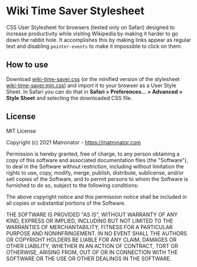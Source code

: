 # Wiki Time Saver Stylesheet

CSS User Stylesheet for browsers (tested only on Safari) designed to increase productivity while visiting Wikipedia by making it harder to go down the rabbit hole. It accomplishes this by making links appear as regular text and disabling `pointer-events` to make it impossible to click on them.

## How to use

Download [wiki-time-saver.css](https://github.com/matronator/wiki-time-saver/blob/main/wiki-time-saver.css) (or the minified version of the stylesheet [wiki-time-saver.min.css](https://github.com/matronator/wiki-time-saver/blob/main/wiki-time-saver.min.css)) and import it to your browser as a User Style Sheet. In Safari you can do that in **Safari > Preferences... > Advanced > Style Sheet** and selecting the downloaded CSS file.

## License

MIT License

Copyright (c) 2021 Matronator - https://matronator.com

Permission is hereby granted, free of charge, to any person obtaining a copy
of this software and associated documentation files (the "Software"), to deal
in the Software without restriction, including without limitation the rights
to use, copy, modify, merge, publish, distribute, sublicense, and/or sell
copies of the Software, and to permit persons to whom the Software is
furnished to do so, subject to the following conditions:

The above copyright notice and this permission notice shall be included in all
copies or substantial portions of the Software.

THE SOFTWARE IS PROVIDED "AS IS", WITHOUT WARRANTY OF ANY KIND, EXPRESS OR
IMPLIED, INCLUDING BUT NOT LIMITED TO THE WARRANTIES OF MERCHANTABILITY,
FITNESS FOR A PARTICULAR PURPOSE AND NONINFRINGEMENT. IN NO EVENT SHALL THE
AUTHORS OR COPYRIGHT HOLDERS BE LIABLE FOR ANY CLAIM, DAMAGES OR OTHER
LIABILITY, WHETHER IN AN ACTION OF CONTRACT, TORT OR OTHERWISE, ARISING FROM,
OUT OF OR IN CONNECTION WITH THE SOFTWARE OR THE USE OR OTHER DEALINGS IN THE
SOFTWARE.
